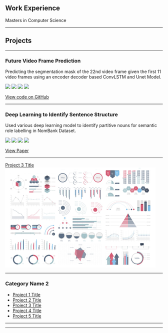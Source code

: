 ## Work Experience
<p>Masters in Computer Science</p>

---
## Projects
---
### Future Video Frame Prediction
Predicting the segmentation mask of the 22nd video frame given the first 11 video frames using an encoder decoder based ConvLSTM and Unet Model. 

[![](https://img.shields.io/badge/Python-white?logo=Python)](#)  [![](https://img.shields.io/badge/PyTorch-white?logo=pytorch)](#) [![](https://img.shields.io/badge/Jupyter-white?logo=Jupyter)](#) [![](https://img.shields.io/badge/ConvLSTM-white?logo=ConvLSTM)](#)

<a href="https://github.com/anishabhatnagar/DLProject" target="_blank">View code on GitHub</a>


---
### Deep Learning to Identify Sentence Structure
Used various deep learning model to identify partitive nouns for semantic role labelling in NomBank Dataset.

[![](https://img.shields.io/badge/Python-white?logo=Python)](#)  [![](https://img.shields.io/badge/PyTorch-white?logo=pytorch)](#) [![](https://img.shields.io/badge/Jupyter-white?logo=Jupyter)](#) [![](https://img.shields.io/badge/HuggingFace_Transformers-white?logo=huggingface)](#)

<a href="https://drive.google.com/file/d/1oSSYjcFjBh8p4mo_gUisLHmg32Sm934s/view?usp=share_link" target="_blank">View Paper</a>



---
[Project 3 Title](http://example.com/)
<img src="images/dummy_thumbnail.jpg?raw=true"/>

---

### Category Name 2

- [Project 1 Title](http://example.com/)
- [Project 2 Title](http://example.com/)
- [Project 3 Title](http://example.com/)
- [Project 4 Title](http://example.com/)
- [Project 5 Title](http://example.com/)

---




---

